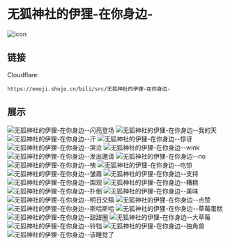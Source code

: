 # 无狐神社的伊狸-在你身边-
![icon](https://emoji.shojo.cn/bili/src/无狐神社的伊狸-在你身边-/icon.png)
## 链接
Cloudflare:
```
https://emoji.shojo.cn/bili/src/无狐神社的伊狸-在你身边-
```
## 展示
![无狐神社的伊狸-在你身边--闪亮登场](https://emoji.shojo.cn/bili/src/无狐神社的伊狸-在你身边-/无狐神社的伊狸-在你身边--闪亮登场.png)
![无狐神社的伊狸-在你身边--我的天](https://emoji.shojo.cn/bili/src/无狐神社的伊狸-在你身边-/无狐神社的伊狸-在你身边--我的天.png)
![无狐神社的伊狸-在你身边--汗](https://emoji.shojo.cn/bili/src/无狐神社的伊狸-在你身边-/无狐神社的伊狸-在你身边--汗.png)
![无狐神社的伊狸-在你身边--惊讶](https://emoji.shojo.cn/bili/src/无狐神社的伊狸-在你身边-/无狐神社的伊狸-在你身边--惊讶.png)
![无狐神社的伊狸-在你身边--哭泣](https://emoji.shojo.cn/bili/src/无狐神社的伊狸-在你身边-/无狐神社的伊狸-在你身边--哭泣.png)
![无狐神社的伊狸-在你身边--wink](https://emoji.shojo.cn/bili/src/无狐神社的伊狸-在你身边-/无狐神社的伊狸-在你身边--wink.png)
![无狐神社的伊狸-在你身边--发出邀请](https://emoji.shojo.cn/bili/src/无狐神社的伊狸-在你身边-/无狐神社的伊狸-在你身边--发出邀请.png)
![无狐神社的伊狸-在你身边--no](https://emoji.shojo.cn/bili/src/无狐神社的伊狸-在你身边-/无狐神社的伊狸-在你身边--no.png)
![无狐神社的伊狸-在你身边--咦](https://emoji.shojo.cn/bili/src/无狐神社的伊狸-在你身边-/无狐神社的伊狸-在你身边--咦.png)
![无狐神社的伊狸-在你身边--吃惊](https://emoji.shojo.cn/bili/src/无狐神社的伊狸-在你身边-/无狐神社的伊狸-在你身边--吃惊.png)
![无狐神社的伊狸-在你身边--皱眉](https://emoji.shojo.cn/bili/src/无狐神社的伊狸-在你身边-/无狐神社的伊狸-在你身边--皱眉.png)
![无狐神社的伊狸-在你身边--支持](https://emoji.shojo.cn/bili/src/无狐神社的伊狸-在你身边-/无狐神社的伊狸-在你身边--支持.png)
![无狐神社的伊狸-在你身边--围观](https://emoji.shojo.cn/bili/src/无狐神社的伊狸-在你身边-/无狐神社的伊狸-在你身边--围观.png)
![无狐神社的伊狸-在你身边--糟糕](https://emoji.shojo.cn/bili/src/无狐神社的伊狸-在你身边-/无狐神社的伊狸-在你身边--糟糕.png)
![无狐神社的伊狸-在你身边--扑倒](https://emoji.shojo.cn/bili/src/无狐神社的伊狸-在你身边-/无狐神社的伊狸-在你身边--扑倒.png)
![无狐神社的伊狸-在你身边--美味](https://emoji.shojo.cn/bili/src/无狐神社的伊狸-在你身边-/无狐神社的伊狸-在你身边--美味.png)
![无狐神社的伊狸-在你身边--明日交稿](https://emoji.shojo.cn/bili/src/无狐神社的伊狸-在你身边-/无狐神社的伊狸-在你身边--明日交稿.png)
![无狐神社的伊狸-在你身边--点赞](https://emoji.shojo.cn/bili/src/无狐神社的伊狸-在你身边-/无狐神社的伊狸-在你身边--点赞.png)
![无狐神社的伊狸-在你身边--斯哈斯哈](https://emoji.shojo.cn/bili/src/无狐神社的伊狸-在你身边-/无狐神社的伊狸-在你身边--斯哈斯哈.png)
![无狐神社的伊狸-在你身边--草莓蛋糕](https://emoji.shojo.cn/bili/src/无狐神社的伊狸-在你身边-/无狐神社的伊狸-在你身边--草莓蛋糕.png)
![无狐神社的伊狸-在你身边--甜甜圈](https://emoji.shojo.cn/bili/src/无狐神社的伊狸-在你身边-/无狐神社的伊狸-在你身边--甜甜圈.png)
![无狐神社的伊狸-在你身边--大草莓](https://emoji.shojo.cn/bili/src/无狐神社的伊狸-在你身边-/无狐神社的伊狸-在你身边--大草莓.png)
![无狐神社的伊狸-在你身边--铃铛](https://emoji.shojo.cn/bili/src/无狐神社的伊狸-在你身边-/无狐神社的伊狸-在你身边--铃铛.png)
![无狐神社的伊狸-在你身边--独角兽](https://emoji.shojo.cn/bili/src/无狐神社的伊狸-在你身边-/无狐神社的伊狸-在你身边--独角兽.png)
![无狐神社的伊狸-在你身边--该睡觉了](https://emoji.shojo.cn/bili/src/无狐神社的伊狸-在你身边-/无狐神社的伊狸-在你身边--该睡觉了.png)
